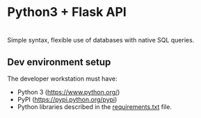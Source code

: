 # Python3 + Flask API 

# 
Simple syntax, 
flexible use of databases with native SQL queries.

## Dev environment setup

The developer workstation must have:
* Python 3 (<https://www.python.org/>)
* PyPI (<https://pypi.python.org/pypi>)
* Python libraries described in the [requirements.txt](requirements.txt) file.
